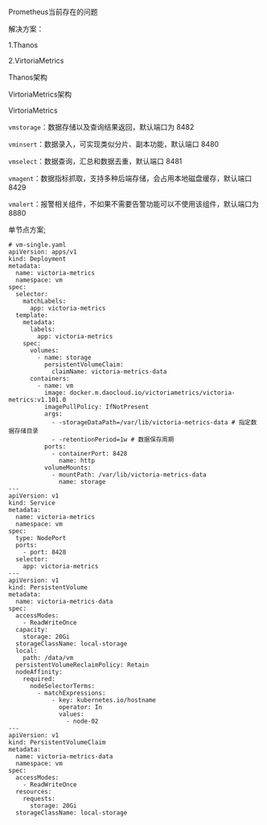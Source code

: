 Prometheus当前存在的问题

解决方案：

1.Thanos

2.VirtoriaMetrics

Thanos架构

VirtoriaMetrics架构

VirtoriaMetrics

`vmstorage`：数据存储以及查询结果返回，默认端口为 8482

`vminsert`：数据录入，可实现类似分片、副本功能，默认端口 8480

`vmselect`：数据查询，汇总和数据去重，默认端口 8481

`vmagent`：数据指标抓取，支持多种后端存储，会占用本地磁盘缓存，默认端口 8429

`vmalert`：报警相关组件，不如果不需要告警功能可以不使用该组件，默认端口为 8880

单节点方案;

```
# vm-single.yaml
apiVersion: apps/v1
kind: Deployment
metadata:
  name: victoria-metrics
  namespace: vm
spec:
  selector:
    matchLabels:
      app: victoria-metrics
  template:
    metadata:
      labels:
        app: victoria-metrics
    spec:
      volumes:
        - name: storage
          persistentVolumeClaim:
            claimName: victoria-metrics-data
      containers:
        - name: vm
          image: docker.m.daocloud.io/victoriametrics/victoria-metrics:v1.101.0
          imagePullPolicy: IfNotPresent
          args:
            - -storageDataPath=/var/lib/victoria-metrics-data # 指定数据存储目录
            - -retentionPeriod=1w # 数据保存周期
          ports:
            - containerPort: 8428
              name: http
          volumeMounts:
            - mountPath: /var/lib/victoria-metrics-data
              name: storage
---
apiVersion: v1
kind: Service
metadata:
  name: victoria-metrics
  namespace: vm
spec:
  type: NodePort
  ports:
    - port: 8428
  selector:
    app: victoria-metrics
---
apiVersion: v1
kind: PersistentVolume
metadata:
  name: victoria-metrics-data
spec:
  accessModes:
    - ReadWriteOnce
  capacity:
    storage: 20Gi
  storageClassName: local-storage
  local:
    path: /data/vm
  persistentVolumeReclaimPolicy: Retain
  nodeAffinity:
    required:
      nodeSelectorTerms:
        - matchExpressions:
            - key: kubernetes.io/hostname
              operator: In
              values:
                - node-02
---
apiVersion: v1
kind: PersistentVolumeClaim
metadata:
  name: victoria-metrics-data
  namespace: vm
spec:
  accessModes:
    - ReadWriteOnce
  resources:
    requests:
      storage: 20Gi
  storageClassName: local-storage
```
